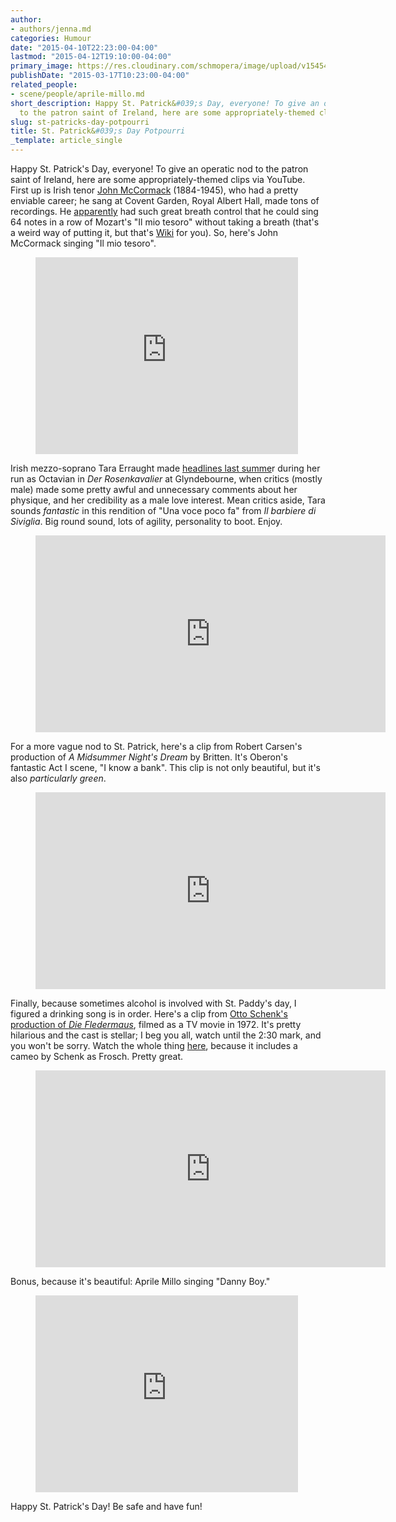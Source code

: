 ```yaml
---
author:
- authors/jenna.md
categories: Humour
date: "2015-04-10T22:23:00-04:00"
lastmod: "2015-04-12T19:10:00-04:00"
primary_image: https://res.cloudinary.com/schmopera/image/upload/v1545409169/media/webhook-uploads/1428718691249/FourLeafClover.jpg.jpg
publishDate: "2015-03-17T10:23:00-04:00"
related_people:
- scene/people/aprile-millo.md
short_description: ​Happy St. Patrick&#039;s Day, everyone! To give an operatic nod
  to the patron saint of Ireland, here are some appropriately-themed clips via YouTube.
slug: st-patricks-day-potpourri
title: St. Patrick&#039;s Day Potpourri
_template: article_single
---
```


Happy St. Patrick's Day, everyone! To give an operatic nod to the patron saint of Ireland, here are some appropriately-themed clips via YouTube. First up is Irish tenor [John McCormack](http://en.wikipedia.org/wiki/John_McCormack_(tenor)) (1884-1945), who had a pretty enviable career; he sang at Covent Garden, Royal Albert Hall, made tons of recordings. He [apparently](http://en.wikipedia.org/wiki/John_McCormack_(tenor)) had such great breath control that he could sing 64 notes in a row of Mozart's "Il mio tesoro" without taking a breath (that's a weird way of putting it, but that's [Wiki](http://en.wikipedia.org/wiki/John_McCormack_(tenor)) for you). So, here's John McCormack singing "Il mio tesoro".

<figure data-type="video">
	<iframe width="420" height="315" src="https://www.youtube.com/embed/wSHnxlf2DPs" frameborder="0" allowfullscreen></iframe>
</figure>

Irish mezzo-soprano Tara Erraught made [headlines last summe](http://schmopera.com/when-critics-are-jerks/)r during her run as Octavian in _Der Rosenkavalier_ at Glyndebourne, when critics (mostly male) made some pretty awful and unnecessary comments about her physique, and her credibility as a male love interest. Mean critics aside, Tara sounds _fantastic_ in this rendition of "Una voce poco fa" from _Il barbiere di Siviglia_. Big round sound, lots of agility, personality to boot. Enjoy.</p>

<figure data-type="video">
	<iframe width="560" height="315" src="https://www.youtube.com/embed/XPquOVVEwws" frameborder="0" allowfullscreen></iframe>
</figure>

For a more vague nod to St. Patrick, here's a clip from Robert Carsen's production of _A Midsummer Night's Dream_ by Britten. It's Oberon's fantastic Act I scene, "I know a bank". This clip is not only beautiful, but it's also _particularly_ _green_.

<figure data-type="video">
	<iframe width="560" height="315" src="https://www.youtube.com/embed/r7m-mmnV4VQ" frameborder="0" allowfullscreen></iframe>
</figure>

Finally, because sometimes alcohol is involved with St. Paddy's day, I figured a drinking song is in order. Here's a clip from [Otto Schenk's production of _Die Fledermaus_](http://www.imdb.com/title/tt0260906/), filmed as a TV movie in 1972\. It's pretty hilarious and the cast is stellar; I beg you all, watch until the 2:30 mark, and you won't be sorry. Watch the whole thing [here](http://www.youtube.com/watch?v=KY2Mw0LMz-E), because it includes a cameo by Schenk as Frosch. Pretty great.

<figure data-type="video">
	<iframe width="560" height="315" src="https://www.youtube.com/embed/V3mVm_saMyA" frameborder="0" allowfullscreen></iframe>
</figure>

Bonus, because it's beautiful: Aprile Millo singing "Danny Boy."

<figure data-type="video">
	<iframe width="420" height="315" src="https://www.youtube.com/embed/2WSDedhvCKY" frameborder="0" allowfullscreen></iframe>
</figure>

Happy St. Patrick's Day! Be safe and have fun!
